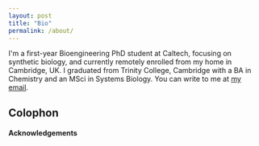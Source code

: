 ```yaml
---
layout: post
title: "Bio"
permalink: /about/
---
```

I'm a first-year Bioengineering PhD student at Caltech, focusing on synthetic biology, and currently remotely enrolled from my home in Cambridge, UK. I graduated from Trinity College, Cambridge with a BA in Chemistry and an MSci in Systems Biology. You can write to me at [my email](mailto:salvador.buse@gmail.com).

## Colophon
#### Acknowledgements
